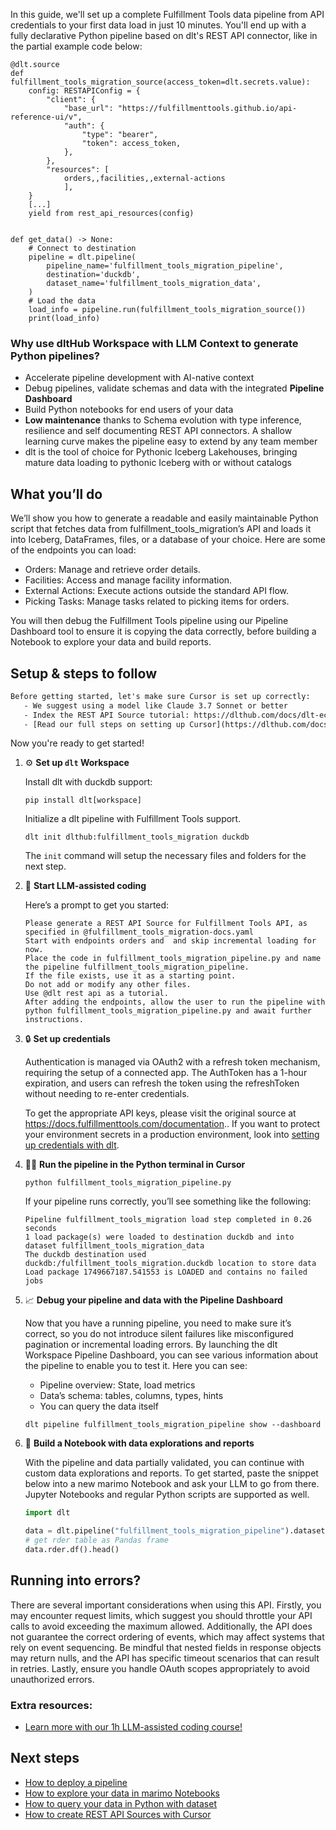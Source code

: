 In this guide, we'll set up a complete Fulfillment Tools data pipeline from API credentials to your first data load in just 10 minutes. You'll end up with a fully declarative Python pipeline based on dlt's REST API connector, like in the partial example code below:

```python-outcome
@dlt.source
def fulfillment_tools_migration_source(access_token=dlt.secrets.value):
    config: RESTAPIConfig = {
        "client": {
            "base_url": "https://fulfillmenttools.github.io/api-reference-ui/v",
            "auth": {
                "type": "bearer",
                "token": access_token,
            },
        },
        "resources": [
            orders,,facilities,,external-actions
            ],
    }
    [...]
    yield from rest_api_resources(config)


def get_data() -> None:
    # Connect to destination
    pipeline = dlt.pipeline(
        pipeline_name='fulfillment_tools_migration_pipeline',
        destination='duckdb',
        dataset_name='fulfillment_tools_migration_data', 
    )
    # Load the data
    load_info = pipeline.run(fulfillment_tools_migration_source())
    print(load_info) 
```

### Why use dltHub Workspace with LLM Context to generate Python pipelines?

- Accelerate pipeline development with AI-native context
- Debug pipelines, validate schemas and data with the integrated **Pipeline Dashboard**
- Build Python notebooks for end users of your data
- **Low maintenance** thanks to Schema evolution with type inference, resilience and self documenting REST API connectors. A shallow learning curve makes the pipeline easy to extend by any team member
- dlt is the tool of choice for Pythonic Iceberg Lakehouses, bringing mature data loading to pythonic Iceberg with or without catalogs

## What you’ll do

We’ll show you how to generate a readable and easily maintainable Python script that fetches data from fulfillment_tools_migration’s API and loads it into Iceberg, DataFrames, files, or a database of your choice. Here are some of the endpoints you can load:

- Orders: Manage and retrieve order details.
- Facilities: Access and manage facility information.
- External Actions: Execute actions outside the standard API flow.
- Picking Tasks: Manage tasks related to picking items for orders.

You will then debug the Fulfillment Tools pipeline using our Pipeline Dashboard tool to ensure it is copying the data correctly, before building a Notebook to explore your data and build reports.

## Setup & steps to follow

```default
Before getting started, let's make sure Cursor is set up correctly:
   - We suggest using a model like Claude 3.7 Sonnet or better
   - Index the REST API Source tutorial: https://dlthub.com/docs/dlt-ecosystem/verified-sources/rest_api/ and add it to context as **@dlt rest api**
   - [Read our full steps on setting up Cursor](https://dlthub.com/docs/dlt-ecosystem/llm-tooling/cursor-restapi#23-configuring-cursor-with-documentation)
```

Now you're ready to get started!

1. ⚙️ **Set up `dlt` Workspace**
    
    Install dlt with duckdb support:
    ```shell
    pip install dlt[workspace]
    ```

    Initialize a dlt pipeline with Fulfillment Tools support.
    ```shell
    dlt init dlthub:fulfillment_tools_migration duckdb
    ```

    The `init` command will setup the necessary files and folders for the next step.
    
2. 🤠 **Start LLM-assisted coding**
    
    Here’s a prompt to get you started:
    
    ```prompt
    Please generate a REST API Source for Fulfillment Tools API, as specified in @fulfillment_tools_migration-docs.yaml 
    Start with endpoints orders and  and skip incremental loading for now. 
    Place the code in fulfillment_tools_migration_pipeline.py and name the pipeline fulfillment_tools_migration_pipeline. 
    If the file exists, use it as a starting point. 
    Do not add or modify any other files. 
    Use @dlt rest api as a tutorial. 
    After adding the endpoints, allow the user to run the pipeline with python fulfillment_tools_migration_pipeline.py and await further instructions.
    ```

    
3. 🔒 **Set up credentials** 
    
    Authentication is managed via OAuth2 with a refresh token mechanism, requiring the setup of a connected app. The AuthToken has a 1-hour expiration, and users can refresh the token using the refreshToken without needing to re-enter credentials.
    
    To get the appropriate API keys, please visit the original source at https://docs.fulfillmenttools.com/documentation..
    If you want to protect your environment secrets in a production environment, look into [setting up credentials with dlt](https://dlthub.com/docs/walkthroughs/add_credentials).
    
4. 🏃‍♀️ **Run the pipeline in the Python terminal in Cursor**
    
    ```shell
    python fulfillment_tools_migration_pipeline.py
    ```
    
    If your pipeline runs correctly, you’ll see something like the following:
    
    ```shell
    Pipeline fulfillment_tools_migration load step completed in 0.26 seconds
    1 load package(s) were loaded to destination duckdb and into dataset fulfillment_tools_migration_data
    The duckdb destination used duckdb:/fulfillment_tools_migration.duckdb location to store data
    Load package 1749667187.541553 is LOADED and contains no failed jobs
    ```
    
5. 📈 **Debug your pipeline and data with the Pipeline Dashboard**

    Now that you have a running pipeline, you need to make sure it’s correct, so you do not introduce silent failures like misconfigured pagination or incremental loading errors. By launching the dlt Workspace Pipeline Dashboard, you can see various information about the pipeline to enable you to test it. Here you can see:
    - Pipeline overview: State, load metrics
    - Data’s schema: tables, columns, types, hints
    - You can query the data itself
    
    ```shell
    dlt pipeline fulfillment_tools_migration_pipeline show --dashboard
    ```
    
6. 🐍 **Build a Notebook with data explorations and reports**

    With the pipeline and data partially validated, you can continue with custom data explorations and reports. To get started, paste the snippet below into a new marimo Notebook and ask your LLM to go from there. Jupyter Notebooks and regular Python scripts are supported as well.

    
    ```python
    import dlt

   data = dlt.pipeline("fulfillment_tools_migration_pipeline").dataset()
   # get rder table as Pandas frame
   data.rder.df().head()
    ```

## Running into errors?

There are several important considerations when using this API. Firstly, you may encounter request limits, which suggest you should throttle your API calls to avoid exceeding the maximum allowed. Additionally, the API does not guarantee the correct ordering of events, which may affect systems that rely on event sequencing. Be mindful that nested fields in response objects may return nulls, and the API has specific timeout scenarios that can result in retries. Lastly, ensure you handle OAuth scopes appropriately to avoid unauthorized errors.

### Extra resources:

- [Learn more with our 1h LLM-assisted coding course!](https://www.youtube.com/watch?v=GGid70rnJuM)

## Next steps

- [How to deploy a pipeline](https://dlthub.com/docs/walkthroughs/deploy-a-pipeline)
- [How to explore your data in marimo Notebooks](https://dlthub.com/docs/general-usage/dataset-access/marimo)
- [How to query your data in Python with dataset](https://dlthub.com/docs/general-usage/dataset-access/dataset)
- [How to create REST API Sources with Cursor](https://dlthub.com/docs/dlt-ecosystem/llm-tooling/cursor-restapi)